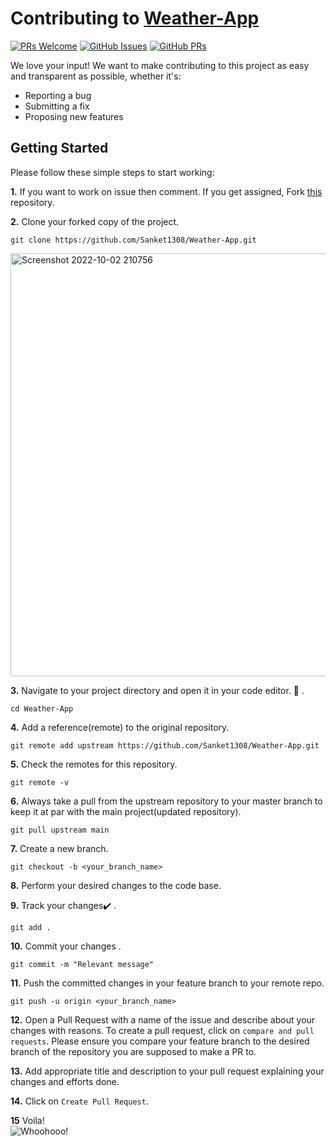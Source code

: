 # Contributing to [Weather-App](https://github.com/Sanket1308/Weather-App)

[![PRs Welcome](https://img.shields.io/badge/PRs-welcome-brightgreen.svg?style=flat-square&logo=git&logoColor=fff)](https://github.com/Sanket1308/Weather-App/pulls)
[![GitHub Issues](https://img.shields.io/github/issues/Sanket1308/Weather-App?style=flat-square&logo=github&color=f00)](https://github.com/Sanket1308/Weather-App/issues)
[![GitHub PRs](https://img.shields.io/github/issues-pr/Sanket1308/Weather-App?style=flat-square&color=0A66C2&logo=github)](https://github.com/Sanket1308/Weather-App/pulls)

We love your input! We want to make contributing to this project as easy and transparent as possible, whether it's:

-   Reporting a bug
-   Submitting a fix
-   Proposing new features


## Getting Started
Please follow these simple steps to start working:<br>

**1.**  If you want to work on issue then comment. If you get assigned, Fork [this](https://github.com/Sanket1308/Weather-App.git) repository.

**2.**  Clone your forked copy of the project.

```
git clone https://github.com/Sanket1308/Weather-App.git
```

<img width="677" alt="Screenshot 2022-10-02 210756" src="https://user-images.githubusercontent.com/75414649/193462666-88895a07-8f12-46f4-b987-77c7235e4d9a.png">


**3.** Navigate to your project directory and open it in your code editor. :file_folder: .

```
cd Weather-App
```

**4.** Add a reference(remote) to the original repository.

```
git remote add upstream https://github.com/Sanket1308/Weather-App.git
```

**5.** Check the remotes for this repository.
```
git remote -v
```

**6.** Always take a pull from the upstream repository to your master branch to keep it at par with the main project(updated repository).

```
git pull upstream main
```

**7.** Create a new branch.

```
git checkout -b <your_branch_name>
```

**8.** Perform your desired changes to the code base.


**9.** Track your changes:heavy_check_mark: .

```
git add . 
```

**10.** Commit your changes .

```
git commit -m "Relevant message"
```

**11.** Push the committed changes in your feature branch to your remote repo.
```
git push -u origin <your_branch_name>
```

**12.** Open a Pull Request with a name of the issue and describe about your changes with reasons. To create a pull request, click on `compare and pull requests`. Please ensure you compare your feature branch to the desired branch of the repository you are supposed to make a PR to.


**13.** Add appropriate title and description to your pull request explaining your changes and efforts done.


**14.** Click on `Create Pull Request`.


**15** Voila!<br>
![Whoohooo!](https://media3.giphy.com/media/sgswHaZw5yklq/giphy.gif?cid=ecf05e4752791acvsi719im8d4lib8z33uxbga6secdplwq2&rid=giphy.gif)
